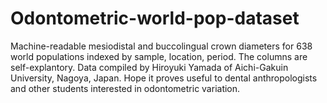 # Odontometric-world-pop-dataset
Machine-readable mesiodistal and buccolingual crown diameters for 638 world populations indexed by sample, location, period. The columns are self-explantory. 
Data compiled by Hiroyuki Yamada of Aichi-Gakuin University, Nagoya, Japan. Hope it proves useful to dental anthropologists and other students interested in odontometric variation.
